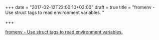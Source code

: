 +++
date = "2017-02-12T22:00:10+03:00"
draft = true
title = "fromenv - Use struct tags to read environment variables. "

+++

<p><a href="https://t.co/7rP5U8qIw6">fromenv - Use struct tags to read environment variables. </a></p>
